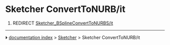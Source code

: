 # Sketcher ConvertToNURB/it
1.  REDIRECT [Sketcher_BSplineConvertToNURBS/it](Sketcher_BSplineConvertToNURBS/it.md)



---
⏵ [documentation index](../README.md) > [Sketcher](Sketcher_Workbench.md) > Sketcher ConvertToNURB/it
